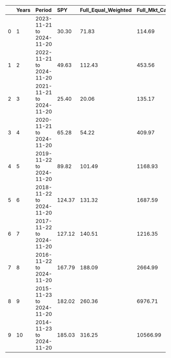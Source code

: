 |     | Years | Period                   | SPY    | Full\_Equal\_Weighted | Full\_Mkt\_Cap\_Weighted | Filtered\_Equal\_Weighted | Filtered\_Mkt\_Cap\_Weighted | Excluded\_Tickers | Remaining\_Tickers | Full\_vs\_SPY\_Equal | Full\_vs\_SPY\_Weighted | Filtered\_vs\_SPY\_Equal | Filtered\_vs\_SPY\_Weighted |
| :-- | :---- | :----------------------- | :----- | :-------------------- | :----------------------- | :------------------------ | :--------------------------- | :---------------- | :----------------- | :------------------- | :---------------------- | :----------------------- | :-------------------------- |
| 0   | 1     | 2023-11-21 to 2024-11-20 | 30.30  | 71.83                 | 114.69                   | 71.43                     | 72.88                        | 1                 | 295                | 41.53                | 84.39                   | 41.13                    | 42.58                       |
| 1   | 2     | 2022-11-21 to 2024-11-20 | 49.63  | 112.43                | 453.56                   | 109.88                    | 229.25                       | 1                 | 295                | 62.80                | 403.93                  | 60.25                    | 179.62                      |
| 2   | 3     | 2021-11-21 to 2024-11-20 | 25.40  | 20.06                 | 135.17                   | 18.99                     | 25.59                        | 1                 | 295                | -5.34                | 109.77                  | -6.41                    | 0.19                        |
| 3   | 4     | 2020-11-21 to 2024-11-20 | 65.28  | 54.22                 | 409.97                   | 50.99                     | 82.67                        | 1                 | 295                | -11.06               | 344.69                  | -14.29                   | 17.39                       |
| 4   | 5     | 2019-11-22 to 2024-11-20 | 89.82  | 101.49                | 1168.93                  | 92.80                     | 349.92                       | 1                 | 295                | 11.67                | 1079.11                 | 2.98                     | 260.11                      |
| 5   | 6     | 2018-11-22 to 2024-11-20 | 124.37 | 131.32                | 1687.59                  | 118.30                    | 436.60                       | 1                 | 295                | 6.95                 | 1563.22                 | -6.07                    | 312.23                      |
| 6   | 7     | 2017-11-22 to 2024-11-20 | 127.12 | 140.51                | 1216.35                  | 132.21                    | 464.54                       | 1                 | 295                | 13.39                | 1089.23                 | 5.09                     | 337.43                      |
| 7   | 8     | 2016-11-22 to 2024-11-20 | 167.79 | 188.09                | 2664.99                  | 167.87                    | 753.98                       | 1                 | 295                | 20.30                | 2497.20                 | 0.08                     | 586.19                      |
| 8   | 9     | 2015-11-23 to 2024-11-20 | 182.02 | 260.36                | 6976.71                  | 199.08                    | 755.12                       | 1                 | 295                | 78.34                | 6794.69                 | 17.06                    | 573.10                      |
| 9   | 10    | 2014-11-23 to 2024-11-20 | 185.03 | 316.25                | 10566.99                 | 221.16                    | 819.75                       | 1                 | 295                | 131.22               | 10381.96                | 36.13                    | 634.71                      |
